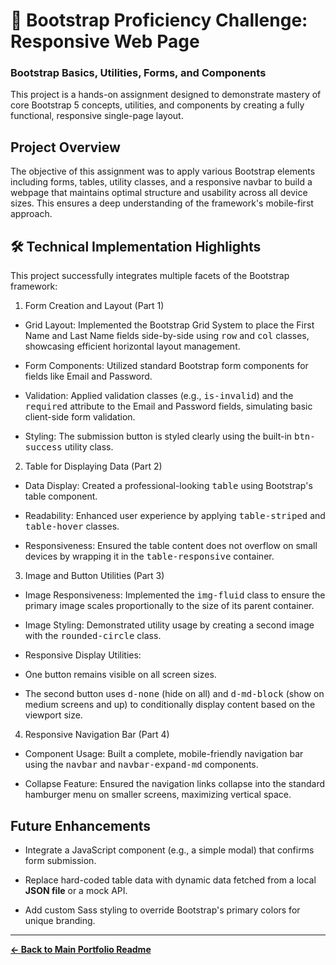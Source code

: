 # 🎨 Bootstrap Proficiency Challenge: Responsive Web Page 
### Bootstrap Basics, Utilities, Forms, and Components

This project is a hands-on assignment designed to demonstrate mastery of core Bootstrap 5 concepts, utilities, and components by creating a fully functional, responsive single-page layout.

## Project Overview
The objective of this assignment was to apply various Bootstrap elements including forms, tables, utility classes, and a responsive navbar to build a webpage that maintains optimal structure and usability across all device sizes. This ensures a deep understanding of the framework's mobile-first approach.

## 🛠️ Technical Implementation Highlights
This project successfully integrates multiple facets of the Bootstrap framework:

1. Form Creation and Layout (Part 1)
- Grid Layout: Implemented the Bootstrap Grid System to place the First Name and Last Name fields side-by-side using <kbd>row</kbd> and <kbd>col</kbd> classes, showcasing efficient horizontal layout management.

- Form Components: Utilized standard Bootstrap form components for fields like Email and Password.

- Validation: Applied validation classes (e.g., <kbd>is-invalid</kbd>) and the <kbd>required</kbd> attribute to the Email and Password fields, simulating basic client-side form validation.

- Styling: The submission button is styled clearly using the built-in <kbd>btn-success</kbd> utility class.

2. Table for Displaying Data (Part 2)
- Data Display: Created a professional-looking <kbd>table</kbd> using Bootstrap's table component.

- Readability: Enhanced user experience by applying <kbd>table-striped</kbd> and <kbd>table-hover</kbd> classes.

- Responsiveness: Ensured the table content does not overflow on small devices by wrapping it in the <kbd>table-responsive</kbd> container.

3. Image and Button Utilities (Part 3)
- Image Responsiveness: Implemented the <kbd>img-fluid</kbd> class to ensure the primary image scales proportionally to the size of its parent container.

- Image Styling: Demonstrated utility usage by creating a second image with the <kbd>rounded-circle</kbd> class.

- Responsive Display Utilities:

- One button remains visible on all screen sizes.

- The second button uses <kbd>d-none</kbd> (hide on all) and <kbd>d-md-block</kbd> (show on medium screens and up) to conditionally display content based on the viewport size.

4. Responsive Navigation Bar (Part 4)
- Component Usage: Built a complete, mobile-friendly navigation bar using the <kbd>navbar</kbd> and <kbd>navbar-expand-md</kbd> components.

- Collapse Feature: Ensured the navigation links collapse into the standard hamburger menu on smaller screens, maximizing vertical space.

## Future Enhancements
- Integrate a JavaScript component (e.g., a simple modal) that confirms form submission.

- Replace hard-coded table data with dynamic data fetched from a local <b>JSON file</b> or a mock API.

- Add custom Sass styling to override Bootstrap's primary colors for unique branding.

---
**[← Back to Main Portfolio Readme](https://github.com/EarlMcCard/ctse-projects/tree/main)**